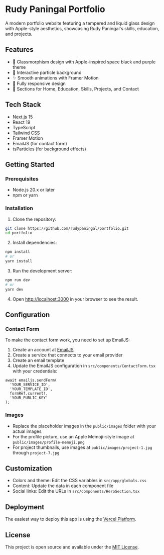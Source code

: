 # Rudy Paningal Portfolio

A modern portfolio website featuring a tempered and liquid glass design with Apple-style aesthetics, showcasing Rudy Paningal's skills, education, and projects.

## Features

- 🎨 Glassmorphism design with Apple-inspired space black and purple theme
- 🌌 Interactive particle background
- ✨ Smooth animations with Framer Motion
- 📱 Fully responsive design
- 📄 Sections for Home, Education, Skills, Projects, and Contact

## Tech Stack

- Next.js 15
- React 19
- TypeScript
- Tailwind CSS
- Framer Motion
- EmailJS (for contact form)
- tsParticles (for background effects)

## Getting Started

### Prerequisites

- Node.js 20.x or later
- npm or yarn

### Installation

1. Clone the repository:

```bash
git clone https://github.com/rudypaningal/portfolio.git
cd portfolio
```

2. Install dependencies:

```bash
npm install
# or
yarn install
```

3. Run the development server:

```bash
npm run dev
# or
yarn dev
```

4. Open [http://localhost:3000](http://localhost:3000) in your browser to see the result.

## Configuration

### Contact Form

To make the contact form work, you need to set up EmailJS:

1. Create an account at [EmailJS](https://www.emailjs.com/)
2. Create a service that connects to your email provider
3. Create an email template
4. Update the EmailJS configuration in `src/components/ContactForm.tsx` with your credentials:

```tsx
await emailjs.sendForm(
  'YOUR_SERVICE_ID',
  'YOUR_TEMPLATE_ID',
  formRef.current!,
  'YOUR_PUBLIC_KEY'
);
```

### Images

- Replace the placeholder images in the `public/images` folder with your actual images
- For the profile picture, use an Apple Memoji-style image at `public/images/profile-memoji.png`
- For project thumbnails, use images at `public/images/project-1.jpg` through `project-7.jpg`

## Customization

- Colors and theme: Edit the CSS variables in `src/app/globals.css`
- Content: Update the data in each component file
- Social links: Edit the URLs in `src/components/HeroSection.tsx`

## Deployment

The easiest way to deploy this app is using the [Vercel Platform](https://vercel.com/new).

## License

This project is open source and available under the [MIT License](LICENSE).
